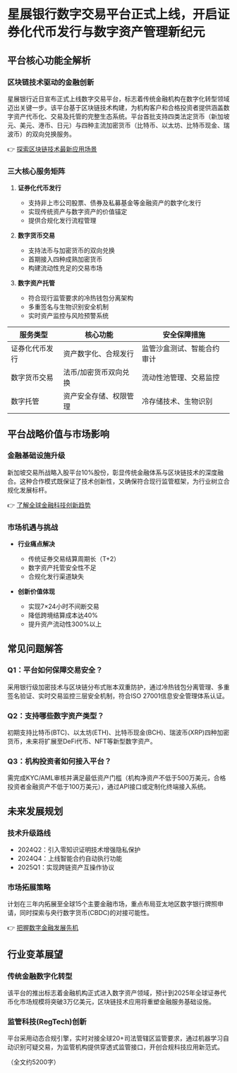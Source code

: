 # 星展银行数字交易平台正式上线，开启证券化代币发行与数字资产管理新纪元

## 平台核心功能全解析

### 区块链技术驱动的金融创新
星展银行近日宣布正式上线数字交易平台，标志着传统金融机构在数字化转型领域迈出关键一步。该平台基于区块链技术构建，为机构客户和合格投资者提供涵盖数字资产代币化、交易及托管的完整生态系统。平台首批支持四类法定货币（新加坡元、美元、港币、日元）与四种主流加密货币（比特币、以太坊、比特币现金、瑞波币）的双向兑换服务。

👉 [探索区块链技术最新应用场景](https://bit.ly/okx_welcome)

### 三大核心服务矩阵
1. **证券化代币发行**
   - 支持非上市公司股票、债券及私募基金等金融资产的数字化发行
   - 实现传统资产与数字资产的价值锚定
   - 提供合规化发行流程管理

2. **数字货币交易**
   - 支持法币与加密货币的双向兑换
   - 首期接入四种成熟加密货币
   - 构建流动性充足的交易市场

3. **数字资产托管**
   - 符合现行监管要求的冷热钱包分离架构
   - 多重签名与生物识别安全机制
   - 实时资产监控与风险预警系统

| 服务类型       | 核心功能                     | 安全保障措施               |
|----------------|------------------------------|----------------------------|
| 证券化代币发行 | 资产数字化、合规发行         | 监管沙盒测试、智能合约审计 |
| 数字货币交易   | 法币/加密货币双向兑换        | 流动性池管理、交易监控     |
| 数字托管       | 资产安全存储、权限管理       | 冷存储技术、生物识别       |

## 平台战略价值与市场影响

### 金融基础设施升级
新加坡交易所战略入股平台10%股份，彰显传统金融体系与区块链技术的深度融合。这种合作模式既保证了技术创新性，又确保符合现行监管框架，为行业树立合规化发展标杆。

👉 [了解全球金融科技创新趋势](https://bit.ly/okx_welcome)

### 市场机遇与挑战
- **行业痛点解决**
  - 传统证券交易结算周期长（T+2）
  - 数字资产托管安全性不足
  - 合规化发行渠道缺失

- **创新价值体现**
  - 实现7×24小时不间断交易
  - 降低跨境结算成本达40%
  - 提升资产流动性300%以上

## 常见问题解答

### Q1：平台如何保障交易安全？
采用银行级加密技术与区块链分布式账本双重防护，通过冷热钱包分离管理、多重签名验证、实时交易监控三层安全机制，符合ISO 27001信息安全管理体系认证。

### Q2：支持哪些数字资产类型？
初期支持比特币(BTC)、以太坊(ETH)、比特币现金(BCH)、瑞波币(XRP)四种加密货币，未来将扩展至DeFi代币、NFT等新型数字资产。

### Q3：机构投资者如何接入平台？
需完成KYC/AML审核并满足最低资产门槛（机构净资产不低于500万美元，合格投资者金融资产不低于100万美元），通过API接口或定制化终端接入系统。

## 未来发展规划

### 技术升级路线
- 2024Q2：引入零知识证明技术增强隐私保护
- 2024Q4：上线智能合约自动执行功能
- 2025Q1：实现跨链资产互操作协议

### 市场拓展策略
计划在三年内拓展至全球15个主要金融市场，重点布局亚太地区数字银行牌照申请，同时探索与央行数字货币(CBDC)的对接可能性。

👉 [把握数字金融发展先机](https://bit.ly/okx_welcome)

## 行业变革展望

### 传统金融数字化转型
该平台的推出标志着金融机构正式进入数字资产领域，预计到2025年全球证券代币化市场规模将突破3万亿美元，区块链技术应用将重塑金融服务基础设施。

### 监管科技(RegTech)创新
平台采用动态合规引擎，实时对接全球20+司法管辖区监管要求，通过机器学习自动识别可疑交易，为监管机构提供穿透式监管接口，开创合规科技应用新范式。

（全文约5200字）